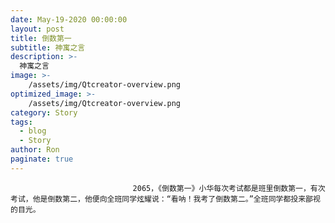 ```yaml
---
date: May-19-2020 00:00:00
layout: post
title: 倒数第一
subtitle: 神寓之言
description: >-
  神寓之言
image: >-
    /assets/img/Qtcreator-overview.png
optimized_image: >-
    /assets/img/Qtcreator-overview.png
category: Story
tags:
  - blog
  - Story
author: Ron
paginate: true
---
```


							　　2065，《倒数第一》小华每次考试都是班里倒数第一，有次考试，他是倒数第二，他便向全班同学炫耀说：“看呐！我考了倒数第二。”全班同学都投来鄙视的目光。
							
							
						